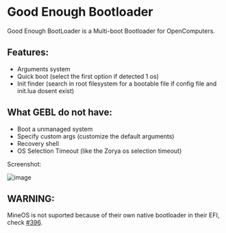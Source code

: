 Good Enough Bootloader
================================
Good Enough BootLoader is a Multi-boot Bootloader for OpenComputers.

## Features:
- Arguments system
- Quick boot (select the first option if detected 1 os)
- Init finder (search in root filesystem for a bootable file if config file and init.lua dosent exist)

## What GEBL do not have:
- Boot a unmanaged system
- Specify custom args (customize the default arguments)
- Recovery shell
- OS Selection Timeout (like the Zorya os selection timeout)

Screenshot:

![image](https://user-images.githubusercontent.com/52385139/135964320-ad8f35c6-3557-41eb-88f2-2fa6f92a308d.png)

## WARNING:
MineOS is not suported because of their own native bootloader in their EFI, check [#396](https://github.com/IgorTimofeev/MineOS/issues/396).
